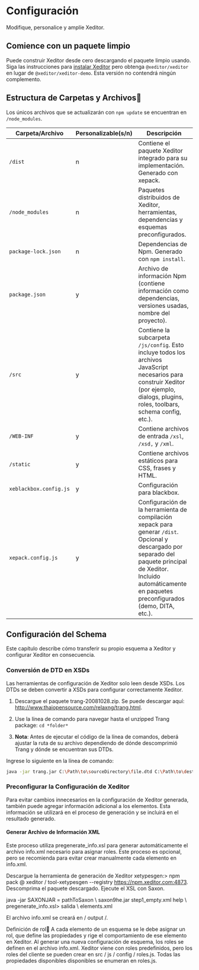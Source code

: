 # Configuración

Modifique, personalice y amplíe Xeditor.

## Comience con un paquete limpio

Puede construir Xeditor desde cero descargando el paquete limpio usando. Siga las instrucciones para [instalar Xeditor](https://github.com/adolfodelarosades/XML/blob/main/temarios/100_Xeditor.md) pero obtenga `@xeditor/xeditor` en lugar de `@xeditor/xeditor-demo`. Esta versión no contendrá ningún complemento.

## Estructura de Carpetas y Archivos

Los únicos archivos que se actualizarán con `npm update` se encuentran en `/node_modules`.

Carpeta/Archivo | Personalizable(s/n) | Descripción
----------------|---------------------|------------
`/dist`         | n | Contiene el paquete Xeditor integrado para su implementación. Generado con xepack.
`/node_modules` | n | Paquetes distribuidos de Xeditor, herramientas, dependencias y esquemas preconfigurados.
`package-lock.json` | n | Dependencias de Npm. Generado con `npm install`.
`package.json` | y | 	Archivo de información Npm (contiene información como dependencias, versiones usadas, nombre del proyecto).
`/src` | y | Contiene la subcarpeta `/js/config`. Esto incluye todos los archivos JavaScript necesarios para construir Xeditor (por ejemplo, dialogs, plugins, roles, toolbars, schema config, etc.).
`/WEB-INF` | y | Contiene archivos de entrada `/xsl`, `/xsd,` y `/xml`.
`/static` | y | Contiene archivos estáticos para CSS, frases y HTML.
`xeblackbox.config.js` | y | Configuración para blackbox.
`xepack.config.js` | y | Configuración de la herramienta de compilación xepack para generar `/dist`. Opcional y descargado por separado del paquete principal de Xeditor. Incluido automáticamente en paquetes preconfigurados (demo, DITA, etc.).

## Configuración del Schema

Este capítulo describe cómo transferir su propio esquema a Xeditor y configurar Xeditor en consecuencia.

### Conversión de DTD en XSDs

Las herramientas de configuración de Xeditor solo leen desde XSDs. Los DTDs se deben convertir a XSDs para configurar correctamente Xeditor.

1. Descargue el paquete trang-20081028.zip. Se puede descargar aquí: http://www.thaiopensource.com/relaxng/trang.html.
2. Use la línea de comando para navegar hasta el unzipped Trang package: `cd *folder*`

3. **Nota**: Antes de ejecutar el código de la línea de comandos, deberá ajustar la ruta de su archivo dependiendo de dónde descomprimió Trang y dónde se encuentran sus DTDs.

Ingrese lo siguiente en la línea de comando:

```sh
java -jar trang.jar C:\Path\to\sourceDirectory\file.dtd C:\Path\to\destinationDirectory\file.xsd
```

### Preconfigurar la Configuración de Xeditor

Para evitar cambios innecesarios en la configuración de Xeditor generada, también puede agregar información adicional a los elementos. Esta información se utilizará en el proceso de generación y se incluirá en el resultado generado.

#### Generar Archivo de Información XML


Este proceso utiliza pregenerate_info.xsl para generar automáticamente el archivo info.xml necesario para asignar roles. Este proceso es opcional, pero se recomienda para evitar crear manualmente cada elemento en info.xml.

Descargue la herramienta de generación de Xeditor xetypesgen:> npm pack @ xeditor / tool-xetypesgen --registry https://npm.xeditor.com:4873.
Descomprima el paquete descargado.
Ejecute el XSL con Saxon.


java -jar SAXONJAR = pathToSaxon \ saxon9he.jar step1_empty.xml help \ pregenerate_info.xsl> salida \ elements.xml

El archivo info.xml se creará en / output /.

Definición de rol
A cada elemento de un esquema se le debe asignar un rol, que define las propiedades y rige el comportamiento de ese elemento en Xeditor. Al generar una nueva configuración de esquema, los roles se definen en el archivo info.xml. Xeditor viene con roles predefinidos, pero los roles del cliente se pueden crear en src / js / config / roles.js. Todas las propiedades disponibles disponibles se enumeran en roles.js.
